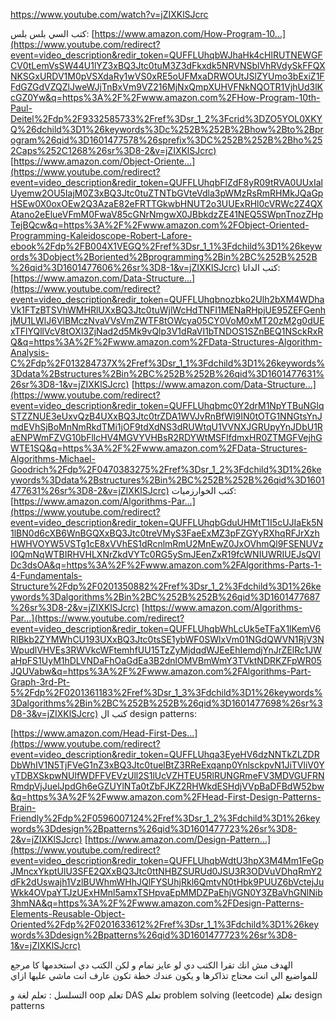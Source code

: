 
https://www.youtube.com/watch?v=jZIXKlSJcrc

كتب السي بلس بلس: [https://www.amazon.com/How-Program-10...](https://www.youtube.com/redirect?event=video_description&redir_token=QUFFLUhqbWJhaHk4cHlRUTNEWGFCV0tLemVsSW44U1lYZ3xBQ3Jtc0tuM3Z3dFkxdk5NRVNSblVhRVdySkFFQXNKSGxURDV1M0pVSXdaRy1wVS0xRE5oUFMxaDRWOUtJSlZYUmo3bExiZ1FFdGZGdVZQZlJweWJjTnBxVm9VZ216MjNxQmpXUHVFNkNQOTR1VjhUd3lKcGZ0Yw&q=https%3A%2F%2Fwww.amazon.com%2FHow-Program-10th-Paul-Deitel%2Fdp%2F9332585733%2Fref%3Dsr_1_2%3Fcrid%3DZO5YOL0XKYQ%26dchild%3D1%26keywords%3Dc%252B%252B%2Bhow%2Bto%2Bprogram%26qid%3D1601477578%26sprefix%3DC%252B%252B%2Bho%252Caps%252C1268%26sr%3D8-2&v=jZIXKlSJcrc) [https://www.amazon.com/Object-Oriente...](https://www.youtube.com/redirect?event=video_description&redir_token=QUFFLUhqbFlZdF8yR09tRVA0UUxIalUyemw2OU5IajM0Z3xBQ3Jtc0tuZTNTbGVteVdla3pWMzRsRmRHMkJQaGpHSEw0X0oxOEw2Q3AzaE82eFRTTGkwbHNUT2o3UUExRHl0cVRWc2Z4QXAtano2eElueVFmM0FwaV85cGNrNmgwX0JBbkdzZE41NEQ5SWpnTnozZHpTejBQcw&q=https%3A%2F%2Fwww.amazon.com%2FObject-Oriented-Programming-Kaleidoscope-Robert-Lafore-ebook%2Fdp%2FB004X1VEGQ%2Fref%3Dsr_1_1%3Fdchild%3D1%26keywords%3Dobject%2Boriented%2Bprogramming%2Bin%2BC%252B%252B%26qid%3D1601477606%26sr%3D8-1&v=jZIXKlSJcrc) 
كتب الداتا: [https://www.amazon.com/Data-Structure...](https://www.youtube.com/redirect?event=video_description&redir_token=QUFFLUhqbnozbko2Ulh2bXM4WDhaVk1FTzBTSVhWMHRlUXxBQ3Jtc0tuWjlWcHdTNFI1MENaRHpjUE95ZEFGenhjMU1LWlJ6VlBMczNvaVVsVmZWTF8tOWcya05CY0VoM0xMT20zM2g0dUExTFlYQllVcV8tOXl3ZjNad2d5Mk9vQlp3V1dRaVI1bTNDOS1SZnBEQ1NSckRxRQ&q=https%3A%2F%2Fwww.amazon.com%2FData-Structures-Algorithm-Analysis-C%2Fdp%2F013284737X%2Fref%3Dsr_1_1%3Fdchild%3D1%26keywords%3Ddata%2Bstructures%2Bin%2BC%252B%252B%26qid%3D1601477631%26sr%3D8-1&v=jZIXKlSJcrc) [https://www.amazon.com/Data-Structure...](https://www.youtube.com/redirect?event=video_description&redir_token=QUFFLUhqbmc0Y2drM1NpYTBuNGlqSTZZNUE3eUxvQzB4UXxBQ3Jtc0trZDA1WVJvRnBfWl9IN0tOTG1NNGtsYnJmdEVhSjBoMnNmRkdTMi1jOF9tdXdNS3dRUWtqU1VVNXJGRUpyYnJDbU1RaENPWmFZVG10bFllcHV4MGVYVHBsR2RDYWtMSFlfdmxHR0ZTMGFVejhGWTE1SQ&q=https%3A%2F%2Fwww.amazon.com%2FData-Structures-Algorithms-Michael-Goodrich%2Fdp%2F0470383275%2Fref%3Dsr_1_2%3Fdchild%3D1%26keywords%3Ddata%2Bstructures%2Bin%2BC%252B%252B%26qid%3D1601477631%26sr%3D8-2&v=jZIXKlSJcrc) 
كتب الخوارزميات: [https://www.amazon.com/Algorithms-Par...](https://www.youtube.com/redirect?event=video_description&redir_token=QUFFLUhqbGduUHMtT1I5cUJIaEk5N1lBN0d6cXB6WnBGQXxBQ3Jtc0treVMyS3FaeExMZ3pFZGYyRXhqRFJrXzhHWHVOYW5VSTg1cE8xVVhES1dRcnlmRmU2MnEwZ0JxOVhmQl9FSENUVzI0QmNqWTBIRHVHLXNrZkdVYTc0RG5ySmJEenZxR19fcWNIUWRIUEJsQVlDc3dsOA&q=https%3A%2F%2Fwww.amazon.com%2FAlgorithms-Parts-1-4-Fundamentals-Structure%2Fdp%2F0201350882%2Fref%3Dsr_1_2%3Fdchild%3D1%26keywords%3Dalgorithms%2Bin%2BC%252B%252B%26qid%3D1601477687%26sr%3D8-2&v=jZIXKlSJcrc)
[https://www.amazon.com/Algorithms-Par...](https://www.youtube.com/redirect?event=video_description&redir_token=QUFFLUhqbWhLcUk5eTFaX1lKemV6RlBkb2ZYMWhCU193UXxBQ3Jtc0tsSE1ybWF0SWlxVm01NGdQWVN1RjV3NWpudlVHVEs3RWVkcWFtemhfUU15TzZyMjdqdWJEeEhIemdjYnJrZElRc1JWaHpFS1UyM1hDLVNDaFhOaGdEa3B2dnlOMVBmWmY3TVktNDRKZFpWR05JQUVabw&q=https%3A%2F%2Fwww.amazon.com%2FAlgorithms-Part-Graph-3rd-Pt-5%2Fdp%2F0201361183%2Fref%3Dsr_1_3%3Fdchild%3D1%26keywords%3Dalgorithms%2Bin%2BC%252B%252B%26qid%3D1601477698%26sr%3D8-3&v=jZIXKlSJcrc)
كتب ال design patterns: 

[https://www.amazon.com/Head-First-Des...](https://www.youtube.com/redirect?event=video_description&redir_token=QUFFLUhqa3EyeHV6dzNNTkZLZDRDbWhIV1N5TjFVeG1nZ3xBQ3Jtc0tuelBtZ3RReExqanp0YnlsckpvN1JiTVliV0YyTDBXSkpwNUlfWDFFVEVzUll2S1lUcVZHTEU5RlRUNGRmeFV3MDVGUFRNRmdpVjJuelJpdGh6eGZUYlNTa0tZbFJKZ2RHWkdESHdjVVpBaDFBdW52bw&q=https%3A%2F%2Fwww.amazon.com%2FHead-First-Design-Patterns-Brain-Friendly%2Fdp%2F0596007124%2Fref%3Dsr_1_2%3Fdchild%3D1%26keywords%3Ddesign%2Bpatterns%26qid%3D1601477723%26sr%3D8-2&v=jZIXKlSJcrc) [https://www.amazon.com/Design-Pattern...](https://www.youtube.com/redirect?event=video_description&redir_token=QUFFLUhqbWdtU3hpX3M4Mm1FeGpJMncxYkptUlU3SFE2QXxBQ3Jtc0ttNHBZSURUd0JSU3R3ODVuVDhqRmY2dFk2dUswajh1VzlBUWhmWHhJQlFYSUhjRkl6QmtvN0tHbk9PUUZ6bVctejJuWkk4OVpaYTJzUExHMnl5amxTSHpvaEpMMDZPaEhjVGN0Y3ZBaVhGNlNib3hmNA&q=https%3A%2F%2Fwww.amazon.com%2FDesign-Patterns-Elements-Reusable-Object-Oriented%2Fdp%2F0201633612%2Fref%3Dsr_1_1%3Fdchild%3D1%26keywords%3Ddesign%2Bpatterns%26qid%3D1601477723%26sr%3D8-1&v=jZIXKlSJcrc)



الهدف مش انك تقرا الكتب دي لو عايز تمام و لكن الكتب دي استخدمها كا مرجع للمواضيع الي انت محتاج تذاكرها و يكون عندك خطة تكون عارف انت ماشي عليها ازاي 

التسلسل : 
تعلم لغة و oop 
تعلم DAS
تعلم problem solving (leetcode)
تعلم design patterns 
